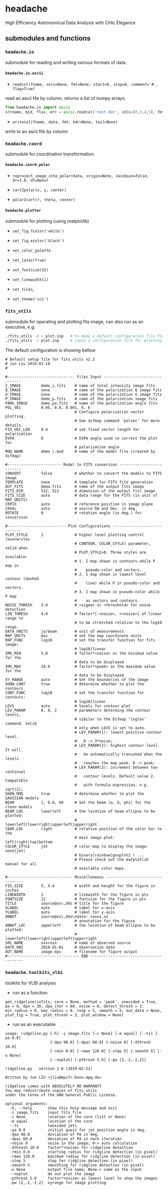 # headache
High Efficiency Astronomical Data Analysis with CHic Elegance

## submodules and functions


### `headache.io` 

submodule for reading and writing various formats of data.

#### `headache.io.ascii`

- `readcol(fname, cols=None, fmt=None, start=0, stop=0, comment='#', flag=True)`

read an ascii file by column, returns a list of numpy arrays.

```python
from headache.io import ascii
srcname, mjd, flux, err = ascii.readcol('test.dat', cols=[0,3,4,5], fmt='sfff')
```

- `writecol(fname, data, fmt, hdr=None, tail=None)`

write to an ascii file by column


### `headache.coord`

submodule for coordination transformation.

#### `headache.coord.polar`

- `reproject_image_into_polar(data, origin=None, Jacobian=False, dr=1.0, dt=None)`


- `cart2polar(x, y, center)`


- `polar2cart(r, theta, center)`


#### `headache.plotter`

submodule for plotting (using matplotlib)

- `set_fig_fcolor('white')` 

- `set_fig_ecolor('black')`

- `set_color_palette`

- `set_latex(True)`

- `set_fontsize(15)`

- `set_linewidth(1)`

- `set_ticks`,

- `set_theme('sci')`

### `fits_utils`

submodule for operating and plotting fits image, can also run as an executive, e.g.

```bash
./fits_utils -d > plot.inp   # to dump a default configuration file for plotting
./fits_utils -i plot.inp     # input a configuration file for plotting
```

The default configuration is showing bellow
```
# Default setup file for fits_utils v2.2
# Jun Liu 2019-01-18
#

#------------------------------ Files Input ---------------------------------
I_IMAGE         demo_i.fits    # name of total intensity image fits
Q_IMAGE         none           # name of the polarization Q image fits
U_IMAGE         none           # name of the polarization U image fits
P_IMAGE         demo_p.fits    # name of the polarization image fits
PANG_IMAGE      demo_pa.fits   # name of the polarization angle fits
POL_VEC         0.05, 0.0, 0.001, 8, 6
                               # Configure polarization vector plotting.
                               # See difmap command 'polvec' for more details.
FIX_VEC_LEN     0.4            # set fixed vector length for polarization
EVPA            0              # EVPA angle used to correct the plot for
                               # polarization angle
MOD_NAME        demo_i.mod     # name of the model file (created by difmap)

#------------------------ Model to FITS conversion --------------------------
CONVERT         false          # whether to convert the models to FITS image
TEMPLATE        none           # template for FITS file generation
OUT_FITS        demo.fits      # name of the output fits image
FITS_DIM        512, 512       # dimension of the output fits image
FITS_SIZE       auto           # data range for the FITS (in unit of MAP_UNITS)
CRPIX           auto           # reference position in image plane
CRVAL           auto           # source RA and Dec. in deg.
ROTATE          0              # rotation angle (in deg.) for conversion

#-------------------------- Plot Configurations -----------------------------
PLOT_STYLE      1              # higher level plotting control (overwrites
                               # CONTOUR, COLOR_STYLE) parameter, valid when
                               # PLOT_STYLE>0. Three styles are available:
                               # 1. I map shown in contours while P map in
                               #    pseudo-color and vectors.
                               # 2. I map shown in lowest level contour (dashed
                               #    line) while P in pseudo-color and vectors.
                               # 3. I map shown in pseudo-color while P map
                               #    as vectors and contours.
NOISE_THRESH    3.0            # <sigma> or <threshold> for noise detection
LIN_THRESH      4.0            # factor*[-<noise>, +<noise>] of linear range to
                               # to be stretched relative to the log10 range.
DATA_UNITS      jy/beam        # unit of measurements
MAP_UNITS       mas            # set the map coordinate units
MAP_FUNC        log10          # set the transfer function for fits image:
                               # log10|linear
IMG_MIN         5.0            # factor*<noise> as the minimum value for the
                               # data to be displayed
IMG_MAX         10.0           # factor*<peak> as the maximum value for the
                               # data to be displayed
XY_RANGE        auto           # Set the boundaries of the image
SHOW_CONT       true           # determine whether to plot the contours
CONT_FUNC       log10          # set the transfer function for contours:
                               # log10|linear
LEVS            auto           # levels for contour plot
LEV_PARAM       0, 0, 2        # parameters determing the contour levels,
                               # similar to the Difmap 'loglev' command. Valid
                               # only when LEVS is set to auto.
                               # LEV_PARAM(1): lowest positive contour level.
                               #   0 -> 3*noise;
                               # LEV_PARAM(2): highest contour level. It will
                               #   be automatically trancated when the levels
                               #   reaches the map peak. 0 -> peak;
                               # LEV_PARAM(3): increment between two continual
                               #   contour levels. Default value 2. Compatible
                               #   with formula expression, e.g. sqrt(2);
SHOW_MOD        true           # determine whether to plot the GAUSSIAN models
BEAM            1, 0.8, 60     # Set the beam (a, b, phi) for the clean models
BEAM_LOC        lowerleft      # the location of beam ellipse to be plotted:
                               # lowerleft|lowerright|upperleft|upperright
CBAR_LOC        right          # relative position of the color bar to the
                               # main image plot: left|right|top|bottom
COLOR_STYLE     jet            # color map to display the image: none|jet|
                               # binary|rainbow|gnuplot2_r ...
                               # Please check out the matplotlib manual for all
                               # available color maps.

#----------------------------- Miscellaneous ---------------------------------
FIG_SIZE        5, 5.4         # width and height for the figure in inches
LINEWIDTH       1              # linewidth for the figure in pts
FONTSIZE        12             # fontsize for the figure in pts
TITLE           source@xx\,GHz # title for the figure
XLABEL          auto           # label for x-axis
YLABEL          auto           # label for y-axis
ANNOT           source@xx\,GHz\ndate: sxxxx.xx
                               # annotation for the figure
ANNOT_LOC       upperleft      # the location of beam ellipse to be plotted:
                               # lowerleft|lowerright|upperleft|upperright
SRC_NAME        xxx+xxx        # name of observed source
DATE_OBS        2018-01-01     # observation date
OUT_NAME        image.eps      # filename for figure output
#-------------------------------- END ----------------------------------------
```

### `headache.toolkits_vlbi`

toolkits for VLBI analysis

- run as a function

`get_ridgeline(infits, core = None, method = 'peak', onesided = True, pa = 0,
               dpa = 30, dpa_iter = 60, noise = 0, detect_thresh = 3,
               min_radius = 0, max_radius = 0, step = 5, smooth = 5,
               out_data = None, plot_fig = True, plot_thresh = 3, plot_window = None)`

- run as an executable
```
usage: ridgeline.py [-h] -i image.fits [-c None] [-m equal] [--ts] [-pa 0.0]
                    [-dpa 90.0] [-dpai 60.0] [-noise 0] [-dthresh 10.0]
                    [-rmin 0.0] [-rmax 120.0] [-step 5] [-smooth 5] [-o None]
                    [--noplot] [-pthresh 5.0] [-pw [2,-2,-2,2]]

ridgeline.py   version 1.6 (2019-02-22)

Written by Jun LIU <jliu@mpifr-bonn.mpg.de>

ridgeline comes with ABSOLUTELY NO WARRANTY
You may redistribute copies of fits_utils
under the terms of the GNU General Public License.

optional arguments:
  -h, --help       show this help message and exit
  -i image.fits    input fits file
  -c None          location of the core (list or None)
  -m equal         location of the core
  --ts             twosided jets
  -pa 0.0          initial guess for jet position angle in deg.
  -dpa 90.0        deviation of PA in deg.
  -dpai 60.0       deviation of PA in each iteration
  -noise 0         noise in the image; 0-> auto calculation
  -dthresh 10.0    factor*<noise> for ridgeline detection
  -rmin 0.0        starting radius for ridgline detection (in pixel)
  -rmax 120.0      maximum radius for ridgline detection (in pixel)
  -step 5          step for ridgline detection (in pixel)
  -smooth 5        smoothing for ridgline detection (in pixel)
  -o None          output file name; None-> same as the input
  --noplot         do not plot the image
  -pthresh 5.0     factor*<noise> as lowest level to show the images
  -pw [2,-2,-2,2]  xyrange for image plotting
```


